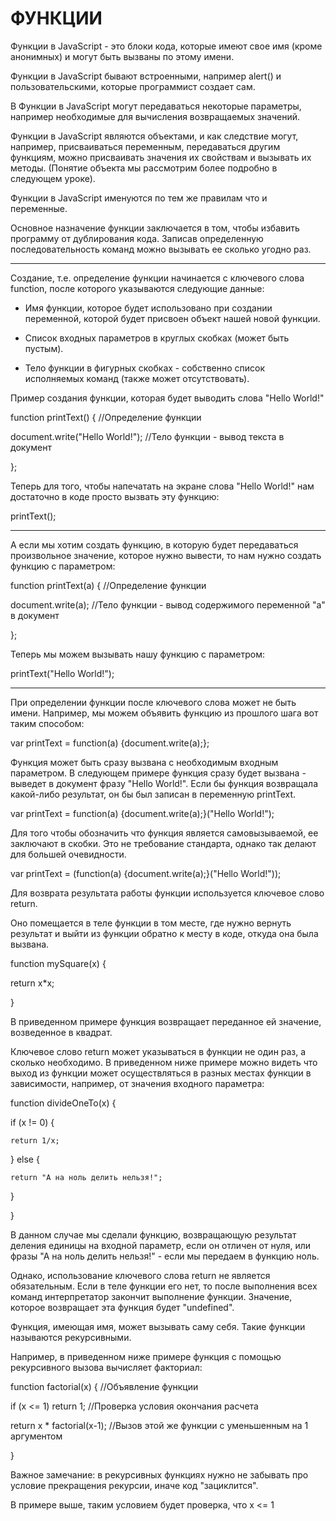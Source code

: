 # ФУНКЦИИ #

Функции в JavaScript - это блоки кода, которые имеют свое имя (кроме анонимных) и могут быть вызваны по этому имени.

Функции  в JavaScript бывают встроенными, например alert() и пользовательскими, которые программист создает сам.

В Функции в JavaScript могут передаваться некоторые параметры, например необходимые для вычисления возвращаемых значений.

Функции в JavaScript являются объектами, и как следствие могут, например, присваиваться переменным, передаваться другим функциям, можно присваивать значения их свойствам и вызывать их методы. (Понятие объекта мы рассмотрим более подробно в следующем уроке).

Функции в JavaScript именуются по тем же правилам что и переменные.

Основное назначение функции заключается в том, чтобы избавить программу от дублирования кода. Записав определенную последовательность команд можно вызывать ее сколько угодно раз.

---
Создание, т.е. определение функции начинается с ключевого слова function, после которого указываются следующие данные:

+ Имя функции, которое будет использовано при создании переменной, которой будет присвоен объект нашей новой функции.

+ Список входных параметров в круглых скобках (может быть пустым).

+ Тело функции в фигурных скобках - собственно список исполняемых команд (также может отсутствовать).

Пример создания функции, которая будет выводить слова "Hello World!"

function printText() {                   //Определение функции

  document.write("Hello World!");        //Тело функции - вывод текста в документ
  
};

Теперь для того, чтобы напечатать на экране  слова "Hello World!" нам достаточно в коде просто вызвать эту функцию:

printText();

---
А если мы хотим создать функцию, в которую будет передаваться произвольное значение, которое нужно вывести, то нам нужно создать функцию с параметром:

function printText(a) {           //Определение функции

  document.write(a);              //Тело функции - вывод содержимого переменной "а" в документ
  
};

Теперь мы можем вызывать нашу функцию с параметром:

printText("Hello World!");

---
При определении функции после ключевого слова может не быть имени.  Например, мы можем объявить функцию из прошлого шага вот таким способом:

var printText = function(a) {document.write(a);};

Функция может быть сразу вызвана с необходимым входным параметром. В следующем примере функция сразу будет вызвана - выведет в документ фразу "Hello World!". Если бы функция возвращала какой-либо результат, он бы был записан в переменную printText.

var printText = function(a) {document.write(a);}("Hello World!");

Для того чтобы обозначить что функция является самовызываемой, ее заключают в скобки. Это не требование стандарта, однако  так делают для большей очевидности.

var printText = (function(a) {document.write(a);}("Hello World!"));

Для возврата результата работы функции используется ключевое слово return.

Оно помещается в теле функции в том месте, где нужно вернуть результат и выйти из функции обратно к месту в коде, откуда она была вызвана.

function mySquare(x) {

  return x*x;
  
}

В приведенном примере функция возвращает переданное ей значение, возведенное в квадрат.


Ключевое слово return может указываться в функции не один раз, а сколько необходимо. В приведенном ниже примере можно видеть что выход из функции может осуществляться в разных местах функции в зависимости, например, от значения входного параметра:

function divideOneTo(x) {

  if (x != 0) {
  
    return 1/x;
    
  } else {
  
    return "А на ноль делить нельзя!";
    
  }
  
}

В данном случае мы сделали функцию, возвращающую результат деления единицы на входной параметр, если он отличен от нуля, или фразы "А на ноль делить нельзя!" - если мы передаем в функцию ноль.

Однако, использование ключевого слова return не является обязательным. Если в теле функции его нет, то после выполнения всех команд интерпретатор закончит выполнение функции. Значение, которое возвращает эта функция будет "undefined".

Функция, имеющая имя, может вызывать саму себя. Такие функции называются рекурсивными.

Например, в приведенном ниже примере функция с помощью рекурсивного вызова вычисляет факториал:

function factorial(x) {        //Объявление функции

  if (x <= 1) return 1;        //Проверка условия окончания расчета
  
  return x * factorial(x-1);   //Вызов этой же функции с уменьшенным на 1 аргументом
  
}

Важное замечание: в рекурсивных функциях нужно не забывать про условие прекращения рекурсии, иначе код "зациклится".

В примере выше, таким условием будет проверка, что x <= 1
